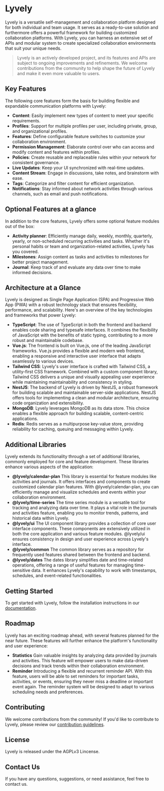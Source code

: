 # Lyvely

Lyvely is a versatile self-management and collaboration platform designed for both individual and team usage. 
It serves as a ready-to-use solution and furthermore offers a powerful framework for building customized collaboration
platforms. With Lyvely, you can harness an extensive set of APIs and modular system to create specialized collaboration environments
that suit your unique needs.

> Lyvely is an actively developed project, and its features and APIs are subject to ongoing improvements and refinements. 
> We welcome contributions from the community to help shape the future of Lyvely and make it even more valuable to users.

## Key Features

The following core features form the basis for building flexible and expandable communication platforms with Lyvely:

- **Content**: Easily implement new types of content to meet your specific requirements.
- **Profiles**: Support for multiple profiles per user, including private, group, and organizational profiles.
- **Features**: Define configurable feature switches to customize your collaboration environment.
- **Permission Management**: Elaborate control over who can access and modify content and features within profiles.
- **Policies**: Create reusable and replaceable rules within your network for consistent governance.
- **Live Updates**: Keep your UI synchronized with real-time updates.
- **Content Stream**: Engage in discussions, take notes, and brainstorm with ease.
- **Tags**: Categorize and filter content for efficient organization.
- **Notifications**: Stay informed about network activities through various channels, such as email and push notifications.

## Optional Features at a glance

In addition to the core features, Lyvely offers some optional feature modules out of the box:

 - **Activity planner**: Efficiently manage daily, weekly, monthly, quarterly, yearly, or non-scheduled recurring 
activities and tasks. Whether it's personal habits or team and organization-related activities, Lyvely has you covered.
 - **Milestones**: Assign content as tasks and activities to milestones for better project management.
 - **Journal**: Keep track of and evaluate any data over time to make informed decisions.

## Architecture at a Glance

Lyvely is designed as Single Page Application (SPA) and Progressive Web App (PWA) 
with a robust technology stack that ensures flexibility, performance, and scalability. Here's an overview of the key technologies and frameworks that power
Lyvely:

 - **TypeScript**: The use of TypeScript in both the frontend and backend enables code sharing and typesafe interfaces. 
It combines the flexibility of JavaScript with the benefits of static typing, contributing to a more robust and maintainable
codebase.
 - **Vue.js**: The frontend is built on Vue.js, one of the leading JavaScript frameworks. Vue.js provides a flexible and
modern web frontend, enabling a responsive and interactive user interface that adapts seamlessly to various devices.
 - **Tailwind CSS**: Lyvely's user interface is crafted with Tailwind CSS, a utility-first CSS framework. Combined with 
a custom component library, Tailwind CSS delivers a unique and visually appealing user experience while maintaining maintainability and consistency in styling.
 - **NestJS**: The backend of Lyvely is driven by NestJS, a robust framework for building scalable and maintainable 
server-side applications. NestJS offers tools for implementing a clean and modular architecture, ensuring 
code organization and extensibility.
 - **MongoDB**:  Lyvely leverages MongoDB as its data store. This choice enables a flexible approach
for building scalable, content-centric applications.
 - **Redis**: Redis serves as a multipurpose key-value store, providing reliability for caching, queuing and messaging within Lyvely.

## Additional Libraries

Lyvely extends its functionality through a set of additional libraries, commonly employed for core and feature development. 
These libraries enhance various aspects of the application:

- **@lyvely/calendar-plan** This library is essential for feature modules like activities and journals. It offers 
interfaces and components to create customized calendar plan features. With @lyvely/calendar-plan, you can efficiently 
manage and visualize schedules and events within your collaboration environment.
- **@lyvely/time-series** The time series module is a versatile tool for tracking and analyzing data over time. It plays
a vital role in the journals and activities feature, enabling you to monitor trends, patterns, and historical data within Lyvely.
- **@lyvely/ui** The UI component library provides a collection of core user interface components. 
These components are extensively utilized in both the core application and various feature modules. @lyvely/ui ensures
consistency in design and user experience across Lyvely's interface.
- **@lyvely/common** The common library serves as a repository for frequently used features shared between the frontend
and backend.
- **@lyvely/dates** The dates library simplifies date and time-related operations, offering a range of useful features
for managing time-sensitive data. It enhances Lyvely's capability to work with timestamps, schedules, and event-related
functionalities.

## Getting Started

To get started with Lyvely, follow the installation instructions in our [documentation](https://docs.lyvely.app).

## Roadmap

Lyvely has an exciting roadmap ahead, with several features planned for the near future.
These features will further enhance the platform's functionality and user experience:

- **Statistics** Gain valuable insights by analyzing data provided by journals and activities.
  This feature will empower users to make data-driven decisions and track trends within their
  collaboration environment.
- **Reminder** Introducing a flexible and recurrent reminder API. With this feature,
  users will be able to set reminders for important tasks, activities, or events, ensuring they
  never miss a deadline or important event again. The reminder system will be designed to adapt
  to various scheduling needs and preferences.

## Contributing

We welcome contributions from the community! If you'd like to contribute to Lyvely, please review our 
[contribution guidelines]().

## License

Lyvely is released under the AGPLv3 Lincense.

## Contact Us

If you have any questions, suggestions, or need assistance, feel free to contact us.